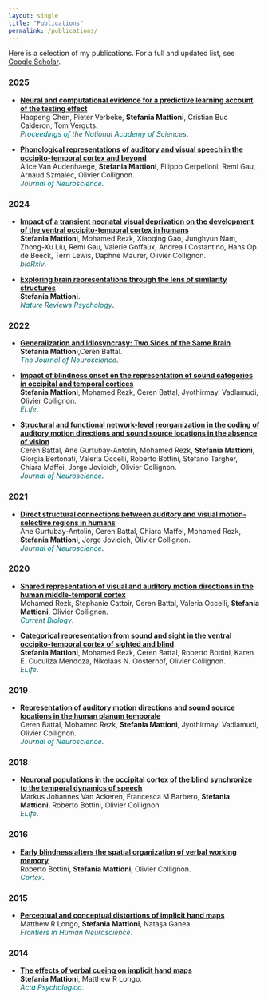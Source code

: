 ```yaml
---
layout: single
title: "Publications"
permalink: /publications/
---
```


Here is a selection of my publications. For a full and updated list, see [Google Scholar](https://scholar.google.com/citations?hl=fr&user=dD6BUzYAAAAJ&view_op=list_works&sortby=pubdate).

### 2025
- **[Neural and computational evidence for a predictive learning account of the testing effect](https://www.pnas.org/doi/abs/10.1073/pnas.2506530122)**  
Haopeng Chen, Pieter Verbeke, **Stefania Mattioni**, Cristian Buc Calderon, Tom Verguts.  
<span style="color:#006970">*Proceedings of the National Academy of Sciences*</span>.


- **[Phonological representations of auditory and visual speech in the occipito-temporal cortex and beyond](https://www.jneurosci.org/content/jneuro/45/26/e1415242025.full.pdf?casa_token=MYIIgC1dv98AAAAA:mJC_hmsF-W53NCUU5YG-t0M149ig5iabYGpRjKqMt-w2poWyJg8gszdlWGetthInb8L8GDXGmYrq9Bn4)**  
Alice Van Audenhaege, **Stefania Mattioni**, Filippo Cerpelloni, Remi Gau, Arnaud Szmalec, Olivier Collignon.  
<span style="color:#006970">*Journal of Neuroscience*</span>.

### 2024
- **[Impact of a transient neonatal visual deprivation on the development of the ventral occipito-temporal cortex in humans](https://www.biorxiv.org/content/10.1101/2024.11.30.625697v1.abstract)**  
**Stefania Mattioni**, Mohamed Rezk, Xiaoqing Gao, Junghyun Nam, Zhong-Xu Liu, Remi Gau, Valerie Goffaux, Andrea I Costantino, Hans Op de Beeck, Terri Lewis, Daphne Maurer, Olivier Collignon.  
<span style="color:#006970">*bioRxiv*</span>.

- **[Exploring brain representations through the lens of similarity structures](https://www.nature.com/articles/s44159-024-00335-8)**  
**Stefania Mattioni**.  
<span style="color:#006970">*Nature Reviews Psychology*</span>.

### 2022
- **[Generalization and Idiosyncrasy: Two Sides of the Same Brain](https://www.jneurosci.org/content/jneuro/42/47/8755.full.pdf)**  
  **Stefania Mattioni**,Ceren Battal.  
  <span style="color:#006970">*The Journal of Neuroscience*</span>.

- **[Impact of blindness onset on the representation of sound categories in occipital and temporal cortices](https://elifesciences.org/articles/79370)**  
  **Stefania Mattioni**, Mohamed Rezk, Ceren Battal, Jyothirmayi Vadlamudi, Olivier Collignon.  
  <span style="color:#006970">*ELife*</span>.

- **[Structural and functional network-level reorganization in the coding of auditory motion directions and sound source locations in the absence of vision](https://www.jneurosci.org/content/42/23/4652)**  
Ceren Battal, Ane Gurtubay-Antolin, Mohamed Rezk, **Stefania Mattioni**, Giorgia Bertonati, Valeria Occelli, Roberto Bottini, Stefano Targher, Chiara Maffei, Jorge Jovicich, Olivier Collignon.  
<span style="color:#006970">*Journal of Neuroscience*</span>.

### 2021
- **[Direct structural connections between auditory and visual motion-selective regions in humans](https://www.jneurosci.org/content/41/11/2393.abstract)**  
Ane Gurtubay-Antolin, Ceren Battal, Chiara Maffei, Mohamed Rezk, **Stefania Mattioni**, Jorge Jovicich, Olivier Collignon.  
<span style="color:#006970">*Journal of Neuroscience*</span>.
  
### 2020
- **[Shared representation of visual and auditory motion directions in the human middle-temporal cortex](https://www.cell.com/current-biology/fulltext/S0960-9822(20)30553-4)**  
Mohamed Rezk, Stephanie Cattoir, Ceren Battal, Valeria Occelli, **Stefania Mattioni**, Olivier Collignon.  
<span style="color:#006970">*Current Biology*</span>.

- **[Categorical representation from sound and sight in the ventral occipito-temporal cortex of sighted and blind](https://elifesciences.org/articles/50732)**  
**Stefania Mattioni**, Mohamed Rezk, Ceren Battal, Roberto Bottini, Karen E. Cuculiza Mendoza, Nikolaas N. Oosterhof, Olivier Collignon.  
<span style="color:#006970">*ELife*</span>.
  
### 2019
- **[Representation of auditory motion directions and sound source locations in the human planum temporale](https://www.jneurosci.org/content/39/12/2208.abstract)**  
Ceren Battal, Mohamed Rezk, **Stefania Mattioni**, Jyothirmayi Vadlamudi, Olivier Collignon.  
<span style="color:#006970">*Journal of Neuroscience*</span>.

### 2018
- **[Neuronal populations in the occipital cortex of the blind synchronize to the temporal dynamics of speech](https://elifesciences.org/articles/31640)**  
Markus Johannes Van Ackeren, Francesca M Barbero, **Stefania Mattioni**, Roberto Bottini, Olivier Collignon.  
<span style="color:#006970">*ELife*</span>.
  
### 2016
- **[Early blindness alters the spatial organization of verbal working memory](https://www.sciencedirect.com/science/article/abs/pii/S0010945216302283)**  
 Roberto Bottini, **Stefania Mattioni**, Olivier Collignon.  
<span style="color:#006970">*Cortex*</span>.

### 2015
- **[Perceptual and conceptual distortions of implicit hand maps](https://www.frontiersin.org/journals/human-neuroscience/articles/10.3389/fnhum.2015.00656/full)**  
 Matthew R Longo, **Stefania Mattioni**, Nataşa Ganea.  
<span style="color:#006970">*Frontiers in Human Neuroscience*</span>.
  
### 2014
- **[The effects of verbal cueing on implicit hand maps](https://www.sciencedirect.com/science/article/abs/pii/S0001691814002157)**  
**Stefania Mattioni**, Matthew R Longo.  
<span style="color:#006970">*Acta Psychologica*. 
